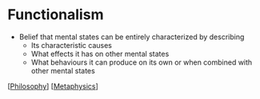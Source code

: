 # Functionalism

- Belief that mental states can be entirely characterized by describing
  - Its characteristic causes
  - What effects it has on other mental states
  - What behaviours it can produce on its own or when combined with other mental states

[[Philosophy]] [[Metaphysics]]

[//begin]: # "Autogenerated link references for markdown compatibility"
[Philosophy]: philosophy "Philosophy"
[Metaphysics]: metaphysics "Metaphysics"
[//end]: # "Autogenerated link references"